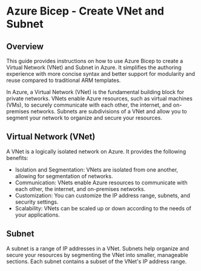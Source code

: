 # Azure Bicep - Create VNet and Subnet

## Overview
This guide provides instructions on how to use Azure Bicep to create a Virtual Network (VNet) and Subnet in Azure. It simplifies the authoring experience with more concise syntax and better support for modularity and reuse compared to traditional ARM templates.

In Azure, a Virtual Network (VNet) is the fundamental building block for private networks. VNets enable Azure resources, such as virtual machines (VMs), to securely communicate with each other, the internet, and on-premises networks. Subnets are subdivisions of a VNet and allow you to segment your network to organize and secure your resources.

## Virtual Network (VNet)
A VNet is a logically isolated network on Azure. It provides the following benefits:

- Isolation and Segmentation: VNets are isolated from one another, allowing for segmentation of networks.
- Communication: VNets enable Azure resources to communicate with each other, the internet, and on-premises networks.
- Customization: You can customize the IP address range, subnets, and security settings.
- Scalability: VNets can be scaled up or down according to the needs of your applications.

## Subnet
A subnet is a range of IP addresses in a VNet. Subnets help organize and secure your resources by segmenting the VNet into smaller, manageable sections. Each subnet contains a subset of the VNet's IP address range.


